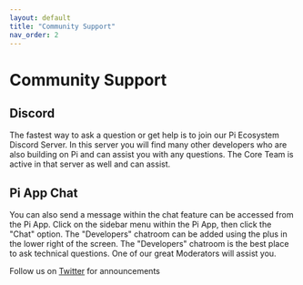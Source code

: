 ```yaml
---
layout: default
title: "Community Support"
nav_order: 2
---
```



# Community Support

## Discord 
The fastest way to ask a question or get help is to join our Pi Ecosystem Discord Server. In this server you will find many other developers who are also building on Pi and can assist you with any questions. The Core Team is active in that server as well and can assist. 

## Pi App Chat
You can also send a message within the chat feature can be accessed from the Pi App. Click on the sidebar menu within the Pi App, then click the "Chat" option. The "Developers" chatroom can be added using the plus in the lower right of the screen. The "Developers" chatroom is the best place to ask technical questions. One of our great Moderators will assist you.


Follow us on [Twitter](https://twitter.com/PiCoreTeam) for announcements